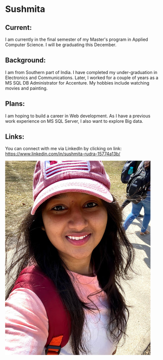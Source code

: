 # Sushmita

## Current:
I am currently in the final semester of my Master's program in Applied Computer Science. I will be graduating this December.

## Background:
I am from Southern part of India. I have completed my under-graduation in Electronics and Communications. Later, I worked for a couple of years as a MS SQL DB Administrator for Accenture. My hobbies include watching movies and painting.

## Plans: 
I am hoping to build a career in Web development. As I have a previous work experience on MS SQL Server, I also want to explore Big data.

## Links: 
You can connect with me via LinkedIn by clicking on link:
https://www.linkedin.com/in/sushmita-rudra-15774a13b/ 

![Image](IMG_2139_Original.jpg)
